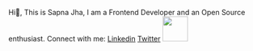 Hi👋, This is Sapna Jha, I am a Frontend Developer and an Open Source enthusiast.
Connect with me:
[Linkedin](https://www.linkedin.com/in/sapna-jha-55287a233/) 
[Twitter][def]
<a href="https://twitter.com/SapnaJ19"><img src="https://toppng.com/uploads/preview/twitter-logo-11549680523gyu1fhgduu.png" width="50"></a>

[def]: https://twitter.com/SapnaJ19
